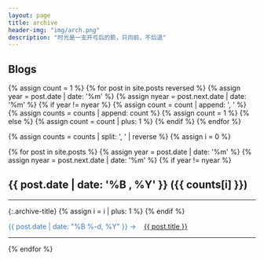 ```yaml
---
layout: page
title: archive
header-img: "img/arch.png"
description: "时光是一支开弓后的箭，只向前，不后退"
---
```


## Blogs

{% assign count = 1 %}
{% for post in site.posts reversed %}
    {% assign year = post.date | date: '%m' %}
    {% assign nyear = post.next.date | date: '%m' %}
    {% if year != nyear %}
        {% assign count = count | append: ', ' %}
        {% assign counts = counts | append: count %}
        {% assign count = 1 %}
    {% else %}
        {% assign count = count | plus: 1 %}
    {% endif %}
{% endfor %}

{% assign counts = counts | split: ', ' | reverse %}
{% assign i = 0 %}

{% for post in site.posts %}
    {% assign year = post.date | date: '%m' %}
    {% assign nyear = post.next.date | date: '%m' %}
    {% if year != nyear %}
## {{ post.date | date: '%B , %Y' }} ({{ counts[i] }})
<hr>
{:.archive-title}
        {% assign i = i | plus: 1 %}
    {% endif %}
<div class="post-preview">

  <font color="#4078c0">{{ post.date | date: "%B %-d, %Y" }} -> &nbsp;&nbsp;
  <a color="#4078c0" target="_blank" href="{{ post.url | prepend: site.baseurl }}">  {{ post.title }}
  </a>
  </font>

</div>
<hr>
{% endfor %}

